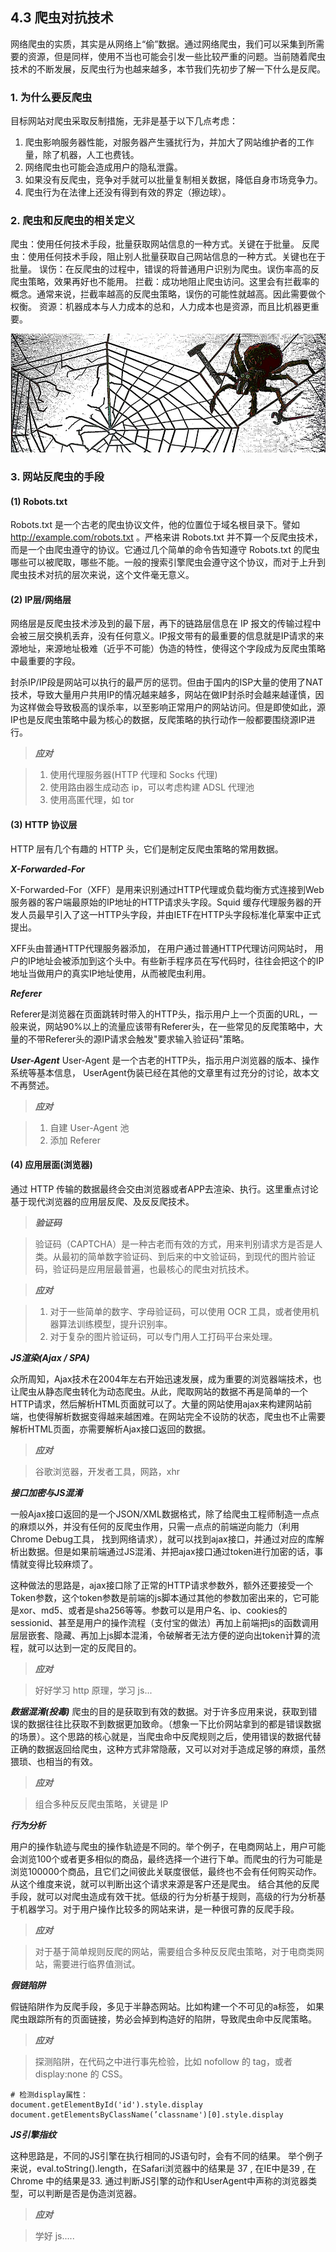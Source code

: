 ## 4.3 爬虫对抗技术

网络爬虫的实质，其实是从网络上“偷”数据。通过网络爬虫，我们可以采集到所需要的资源，但是同样，使用不当也可能会引发一些比较严重的问题。当前随着爬虫技术的不断发展，反爬虫行为也越来越多，本节我们先初步了解一下什么是反爬。

### 1. 为什么要反爬虫
目标网站对爬虫采取反制措施，无非是基于以下几点考虑：

 1. 爬虫影响服务器性能，对服务器产生骚扰行为，并加大了网站维护者的工作量，除了机器，人工也费钱。
 2. 网络爬虫也可能会造成用户的隐私泄露。
 3. 如果没有反爬虫，竞争对手就可以批量复制相关数据，降低自身市场竞争力。
 4. 爬虫行为在法律上还没有得到有效的界定（擦边球）。

### 2. 爬虫和反爬虫的相关定义
爬虫：使用任何技术手段，批量获取网站信息的一种方式。关键在于批量。
反爬虫：使用任何技术手段，阻止别人批量获取自己网站信息的一种方式。关键也在于批量。
误伤：在反爬虫的过程中，错误的将普通用户识别为爬虫。误伤率高的反爬虫策略，效果再好也不能用。
拦截：成功地阻止爬虫访问。这里会有拦截率的概念。通常来说，拦截率越高的反爬虫策略，误伤的可能性就越高。因此需要做个权衡。
资源：机器成本与人力成本的总和，人力成本也是资源，而且比机器更重要。

![](/assets/spider1.png)

### 3. 网站反爬虫的手段
#### (1) Robots.txt
Robots.txt 是一个古老的爬虫协议文件，他的位置位于域名根目录下。譬如 http://example.com/robots.txt 。严格来讲 Robots.txt 并不算一个反爬虫技术，而是一个由爬虫遵守的协议。它通过几个简单的命令告知遵守 Robots.txt 的爬虫哪些可以被爬取，哪些不能。一般的搜索引擎爬虫会遵守这个协议，而对于上升到爬虫技术对抗的层次来说，这个文件毫无意义。

#### (2) IP层/网络层
网络层是反爬虫技术涉及到的最下层，再下的链路层信息在 IP 报文的传输过程中会被三层交换机丢弃，没有任何意义。IP报文带有的最重要的信息就是IP请求的来源地址，来源地址极难（近乎不可能）伪造的特性，使得这个字段成为反爬虫策略中最重要的字段。 

封杀IP/IP段是网站可以执行的最严厉的惩罚。但由于国内的ISP大量的使用了NAT技术，导致大量用户共用IP的情况越来越多，网站在做IP封杀时会越来越谨慎，因为这样做会导致极高的误杀率，以至影响正常用户的网站访问。但是即使如此，源IP也是反爬虫策略中最为核心的数据，反爬策略的执行动作一般都要围绕源IP进行。

>***应对***

>1. 使用代理服务器(HTTP 代理和 Socks 代理)
>2. 使用路由器生成动态 ip，可以考虑构建 ADSL 代理池
>3. 使用高匿代理，如 tor

#### (3) HTTP 协议层
HTTP 层有几个有趣的 HTTP 头，它们是制定反爬虫策略的常用数据。

***X-Forwarded-For***

X-Forwarded-For（XFF）是用来识别通过HTTP代理或负载均衡方式连接到Web服务器的客户端最原始的IP地址的HTTP请求头字段。Squid 缓存代理服务器的开发人员最早引入了这一HTTP头字段，并由IETF在HTTP头字段标准化草案中正式提出。

XFF头由普通HTTP代理服务器添加， 在用户通过普通HTTP代理访问网站时， 用户的IP地址会被添加到这个头中。有些新手程序员在写代码时，往往会把这个的IP地址当做用户的真实IP地址使用，从而被爬虫利用。

***Referer***

Referer是浏览器在页面跳转时带入的HTTP头，指示用户上一个页面的URL，一般来说，网站90%以上的流量应该带有Referer头，在一些常见的反爬策略中，大量的不带Referer头的源IP请求会触发"要求输入验证码"策略。

***User-Agent***
User-Agent 是一个古老的HTTP头，指示用户浏览器的版本、操作系统等基本信息， UserAgent伪装已经在其他的文章里有过充分的讨论，故本文不再赘述。

>***应对***

>1. 自建 User-Agent 池
>2. 添加 Referer

#### (4) 应用层面(浏览器)
通过 HTTP 传输的数据最终会交由浏览器或者APP去渲染、执行。这里重点讨论基于现代浏览器的应用层反爬、及反反爬技术。

>***验证码***

>验证码（CAPTCHA）是一种古老而有效的方式，用来判别请求方是否是人类。从最初的简单数字验证码、到后来的中文验证码，到现代的图片验证码，验证码是应用层最普遍，也最核心的爬虫对抗技术。

>***应对***

>1. 对于一些简单的数字、字母验证码，可以使用 OCR 工具，或者使用机器算法训练模型，提升识别率。
>2. 对于复杂的图片验证码，可以专门用人工打码平台来处理。

***JS渲染(Ajax / SPA)***

众所周知，Ajax技术在2004年左右开始迅速发展，成为重要的浏览器端技术，也让爬虫从静态爬虫转化为动态爬虫。从此，爬取网站的数据不再是简单的一个HTTP请求，然后解析HTML页面就可以了。大量的网站使用ajax来构建网站前端，也使得解析数据变得越来越困难。在网站完全不设防的状态，爬虫也不止需要解析HTML页面，亦需要解析Ajax接口返回的数据。

>***应对***

>谷歌浏览器，开发者工具，网路，xhr

***接口加密与JS混淆***

一般Ajax接口返回的是一个JSON/XML数据格式，除了给爬虫工程师制造一点点的麻烦以外，并没有任何的反爬虫作用，只需一点点的前端逆向能力（利用Chrome Debug工具， 找到网络请求），就可以找到ajax接口，并通过对应的库解析出数据。但是如果前端通过JS混淆、并把ajax接口通过token进行加密的话，事情就变得比较麻烦了。 

这种做法的思路是，ajax接口除了正常的HTTP请求参数外，额外还要接受一个Token参数，这个token参数是前端的js脚本通过其他的参数加密出来的，它可能是xor、md5、或者是sha256等等。参数可以是用户名、ip、cookies的sessionid、甚至是用户的操作流程（支付宝的做法）再加上前端把js的函数调用层层嵌套、隐藏、再加上js脚本混淆，令破解者无法方便的逆向出token计算的流程，就可以达到一定的反爬目的。

>***应对***

>好好学习 http 原理，学习 js...

***数据混淆(投毒)***
爬虫的目的是获取到有效的数据。对于许多应用来说，获取到错误的数据往往比获取不到数据更加致命。（想象一下比价网站拿到的都是错误数据的场景）。这个思路的核心就是，当爬虫命中反爬规则之后，使用错误的数据代替正确的数据返回给爬虫，这种方式非常隐蔽，又可以对对手造成足够的麻烦，虽然猥琐、也相当的有效。

>***应对***

>组合多种反反爬虫策略，关键是 IP

***行为分析***

用户的操作轨迹与爬虫的操作轨迹是不同的。举个例子，在电商网站上，用户可能会浏览100个或者更多相似的商品，最终选择一个进行下单。而爬虫的行为可能是浏览100000个商品，且它们之间彼此关联度很低，最终也不会有任何购买动作。从这个维度来说，就可以判断出这个请求来源是客户还是爬虫。 结合其他的反爬手段，就可以对爬虫造成有效干扰。低级的行为分析基于规则，高级的行为分析基于机器学习。对于用户操作比较多的网站来讲，是一种很可靠的反爬手段。

>***应对***

>对于基于简单规则反爬的网站，需要组合多种反反爬虫策略，对于电商类网站，需要进行临界值测试。

***假链陷阱***

假链陷阱作为反爬手段，多见于半静态网站。比如构建一个不可见的a标签， 如果爬虫跟踪所有的页面链接，势必会掉到构造好的陷阱，导致爬虫命中反爬策略。

>***应对***

>探测陷阱，在代码之中进行事先检验，比如 nofollow 的 tag，或者 display:none 的 CSS。

```
# 检测display属性：
document.getElementById('id').style.display
document.getElementsByClassName(’classname')[0].style.display
```

***JS引擎指纹***

这种思路是，不同的JS引擎在执行相同的JS语句时，会有不同的结果。 举个例子来说，eval.toString().length，在Safari浏览器中的结果是 37 , 在IE中是39 , 在Chrome 中的结果是33. 通过判断JS引擎的动作和UserAgent中声称的浏览器类型，可以判断是否是伪造浏览器。

>***应对***

>学好 js.....